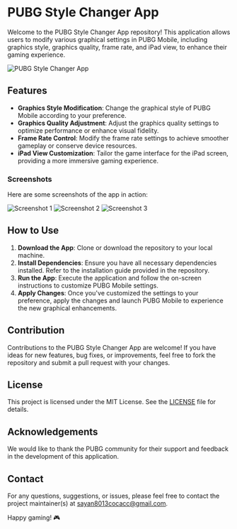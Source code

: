 # PUBG Style Changer App

Welcome to the PUBG Style Changer App repository! This application allows users to modify various graphical settings in PUBG Mobile, including graphics style, graphics quality, frame rate, and iPad view, to enhance their gaming experience.

![PUBG Style Changer App](https://freeimage.host/i/JGoHPzg)

## Features

- **Graphics Style Modification**: Change the graphical style of PUBG Mobile according to your preference.
- **Graphics Quality Adjustment**: Adjust the graphics quality settings to optimize performance or enhance visual fidelity.
- **Frame Rate Control**: Modify the frame rate settings to achieve smoother gameplay or conserve device resources.
- **iPad View Customization**: Tailor the game interface for the iPad screen, providing a more immersive gaming experience.

### Screenshots

Here are some screenshots of the app in action:

![Screenshot 1](https://freeimage.host/i/JGoHPzg)
![Screenshot 2](https://example.com/screenshot2.png)
![Screenshot 3](https://example.com/screenshot3.png)

## How to Use

1. **Download the App**: Clone or download the repository to your local machine.
2. **Install Dependencies**: Ensure you have all necessary dependencies installed. Refer to the installation guide provided in the repository.
3. **Run the App**: Execute the application and follow the on-screen instructions to customize PUBG Mobile settings.
4. **Apply Changes**: Once you've customized the settings to your preference, apply the changes and launch PUBG Mobile to experience the new graphical enhancements.

## Contribution

Contributions to the PUBG Style Changer App are welcome! If you have ideas for new features, bug fixes, or improvements, feel free to fork the repository and submit a pull request with your changes.

## License

This project is licensed under the MIT License. See the [LICENSE](LICENSE) file for details.

## Acknowledgements

We would like to thank the PUBG community for their support and feedback in the development of this application.

## Contact

For any questions, suggestions, or issues, please feel free to contact the project maintainer(s) at [sayan8013cocacc@gmail.com](https://mail.google.com/).

Happy gaming! 🎮
